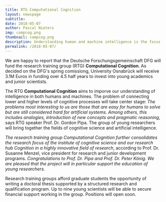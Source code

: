 ```yaml
---
title: RTG Computational Cognition
layout: newspage
subtitle: 
date: 2018-05-07
author: Pascal Nieters
img: compcog.png
thumbnail: compcog.png
description: Understanding human and machine intelligence is the focus questions of the new research training group supported with 3.1M euros by DFG.
permalink: /2018-05-07/
---
```


We are happy to report that the Deutsche Forschungsgemeinschaft DFG will fund the research training group (RTG) **Computational Cognition**. As decided on the DFG's
spring comissiong, University Osnabrück will receive 3.1M Euros in funding over 4.5 half years to invest into young academics and junior scientists.

The RTG **Computational Cognition** aims to imporve our understanding of intelligence in both humans and machines. The problem of connecting lower and higher 
levels of cognitive processes will take center stage: *The problems most interesting to us are those that are easy for humans to solve but are still considered hard
for artificial systems. Among others, this includes analogies, introduction of new concepts and pragmatic reasoning*, says RTG speaker Prof. Dr. Gordon Pipa. The group
of young researchers will bring together the fields of cognitive science and artificial intelligence.

*The research training group Computational Cognition further consolidates the research focus of the institute of cognitive science and our research hub Cognition in
a highly innovative field of research*, according to Prof. Dr. Susanne Menzel, vice president for research and junior development programs. *Congratulations to Prof.
Dr. Pipa and Prof. Dr. Peter König. We are pleased that the project will in particular support the education of young researchers.*

Research training groups afford graduate students the opportunity of writing a doctoral thesis supported by a structured research and qualification program. Up
to nine young scientists will be able to secure financial support working in the group. Positions will open soon.